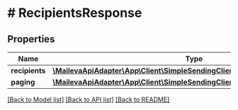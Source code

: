 # # RecipientsResponse

## Properties

Name | Type | Description | Notes
------------ | ------------- | ------------- | -------------
**recipients** | [**\MailevaApiAdapter\App\Client\SimpleSendingClient\Model\RecipientResponse[]**](RecipientResponse.md) |  |
**paging** | [**\MailevaApiAdapter\App\Client\SimpleSendingClient\Model\PagingResponse**](PagingResponse.md) |  |

[[Back to Model list]](../../README.md#models) [[Back to API list]](../../README.md#endpoints) [[Back to README]](../../README.md)
